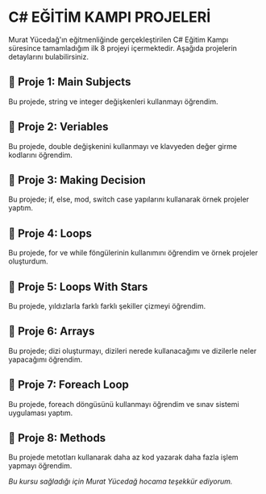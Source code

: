 # C# EĞİTİM KAMPI PROJELERİ
Murat Yücedağ'ın eğitmenliğinde gerçekleştirilen C# Eğitim Kampı süresince tamamladığım ilk 8 projeyi içermektedir. Aşağıda projelerin detaylarını bulabilirsiniz.

## 📍 Proje 1: Main Subjects
Bu projede, string ve integer değişkenleri kullanmayı öğrendim.
## 📍 Proje 2: Veriables
Bu projede, double değişkenini kullanmayı ve klavyeden değer girme kodlarını öğrendim.
## 📍 Proje 3: Making Decision
Bu projede; if, else, mod, switch case yapılarını kullanarak örnek projeler yaptım.
## 📍 Proje 4: Loops
Bu projede, for ve while föngülerinin kullanımını öğrendim ve örnek projeler oluşturdum.
## 📍 Proje 5: Loops With Stars
Bu projede, yıldızlarla farklı farklı şekiller çizmeyi öğrendim.
## 📍 Proje 6: Arrays
Bu projede; dizi oluşturmayı, dizileri nerede kullanacağımı ve dizilerle neler yapacağımı öğrendim.
## 📍 Proje 7: Foreach Loop
Bu projede, foreach döngüsünü kullanmayı öğrendim ve sınav sistemi uygulaması yaptım.
## 📍 Proje 8: Methods
Bu projede metotları kullanarak daha az kod yazarak daha fazla işlem yapmayı öğrendim.

*Bu kursu sağladığı için Murat Yücedağ hocama teşekkür ediyorum.*

